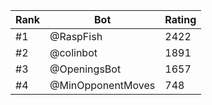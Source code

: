 Rank|Bot|Rating
---|---|---
#1|@RaspFish|2422
#2|@colinbot|1891
#3|@OpeningsBot|1657
#4|@MinOpponentMoves|748
